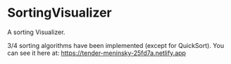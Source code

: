 # SortingVisualizer
A sorting Visualizer.

3/4 sorting algorithms have been implemented (except for QuickSort). You can see it here at:
https://tender-meninsky-25fd7a.netlify.app
